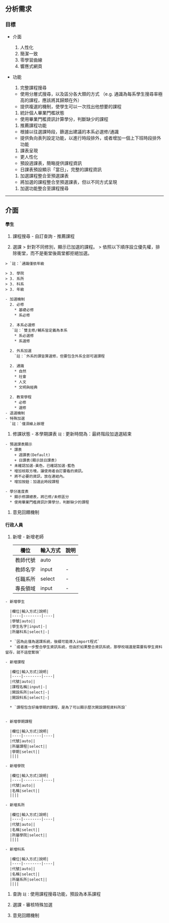 ## 分析需求

### 目標
  - 介面
    1. 人性化
    1. 簡潔一致
    1. 零學習曲線
    1. 響應式網頁
  - 功能
    1. 完整課程搜尋
      * 使用分層式搜尋，以及區分各大類的方式
       （e.g. 通識為每系學生搜尋率極高的課程，應該將其歸類在外）
       * 提供複選的機制，使學生可以一次找出他想要的課程

    1. 統計個人畢業門檻狀態
      * 使用畢業門檻資訊計算學分，判斷缺少的課程

    1. 推薦課程功能
      * 根據以往選課時段，篩選出建議的本系必選修/通識
      * 提供負向表列設定功能，以進行時段排外，或者增加一個上下班時段排外功能

    1. 課表呈現
      * 更人性化
      * 預設週課表，簡略提供課程資訊
      * 日課表預設顯示「當日」，完整的課程資訊

    1. 加選課程整合至預選課表
      * 將加選的課程整合至預選課表，但以不同方式呈現

    1. 加選功能整合至課程搜尋

---
## 介面
####  學生
  1. 課程搜尋
    - 自訂查詢
    - 推薦課程

  1. 選課
    > 針對不同修別，顯示已加選的課程。
    > 依照以下順序設立優先權，排除衝堂，而不是衝堂後兩堂都拒絕加選。
    
    > `註：`通識僅依年級
    
    > 3. 學院
    > 3. 系所
    > 3. 科系
    > 3. 年級
      
    - 加選機制
      2. 必修
        * 基礎必修
        * 系必修

      2. 本系必選修
       `註：`雙主修/輔系皆定義為本系
        * 系必選修
        * 系選修

      2. 外系加選
        `註：`外系的課皆算選修，但要包含外系全部可選課程

      2. 通識
        * 自然
        * 社會
        * 人文
        * 文明與經典

      2. 教育學程
        * 必修
        * 選修
    - 退選機制
    - 特殊加選
      `註：`僅須線上辦理

  1. 修課狀態
    - 本學期課表
      `註：`更新時間為：最終階段加退選結束

    - 預選課表顯示
      * 課表
        + 週課表(Default)
        + 日課表(顯示該日課表)
      * 未確認加選-黃色，已確認加選-藍色
      * 增加核取方塊，讓使用者自訂要看的資訊。
      * 將不必要的資訊，放在連結內。
      * 增加按鈕：加選此時段課程

    - 學分進度表
      * 顯示修課總表，將已修/未修區分
      * 使用畢業門檻資訊計算學分，判斷缺少的課程

  1. 意見回饋機制

#### 行政人員
  
  1. 新增
    - 新增老師

      |欄位|輸入方式|說明|
      |----|--------|----|
      |教師代號|auto||
      |教師名字|input|-|
      |任職系所|select|-|
      |專長領域|input|-|


    - 新增學生

      |欄位|輸入方式|說明|
      |----|--------|----|
      |學號|auto||
      |學生名字|input|-|
      |所屬科系|select|-|

      * `因為此僅為選課系統，後續可能導入import程式`
      * `或者進一步整合學生資訊系統，但由於如果整合資訊系統，那學校端還是需要有學生資料留存，就不這麼繁瑣`

    - 新增課程

      |欄位|輸入方式|說明|
      |----|--------|----|
      |代號|auto||
      |課程名稱|input|-|
      |開設系所|select|-|
      |開設科系|select|-|

      * `課程包含好幾學期的課程，是為了可以顯示歷次開設課程資料所設`

      
    - 新增學期課程

      |欄位|輸入方式|說明|
      |----|--------|----|
      |代號|auto||
      |所屬課程|select||
      |學期|select||
      ||||

    - 新增學院

      |欄位|輸入方式|說明|
      |----|--------|----|
      |代號|auto||
      |名稱|select||
      ||||

    - 新增系所  

      |欄位|輸入方式|說明|
      |----|--------|----|
      |代號|auto||
      |名稱|select||
      |所屬學院|select||
      ||||

    - 新增科系  

      |欄位|輸入方式|說明|
      |----|--------|----|
      |代號|auto||
      |名稱|select||
      |所屬系所|select||
      ||||

  1. 查詢
    `註：`使用課程搜尋功能，預設為本系課程

  1. 選課
    - 審核特殊加選

  1. 意見回饋機制
